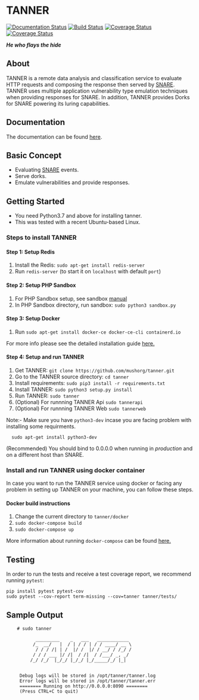 TANNER
======
[![Documentation Status](https://readthedocs.org/projects/tanner/badge/?version=latest)](http://tanner.readthedocs.io/en/latest/?badge=latest)
[![Build Status](https://travis-ci.org/mushorg/tanner.svg?branch=master)](https://travis-ci.org/mushorg/tanner)
[![Coverage Status](https://coveralls.io/repos/github/mushorg/tanner/badge.svg?branch=master)](https://coveralls.io/github/mushorg/tanner?branch=master)
[![Coverage Status](https://coveralls.io/repos/github/mushorg/tanner/badge.svg?branch=develop)](https://coveralls.io/github/mushorg/tanner?branch=develop)

<b><i>He who flays the hide</b></i>


About
-----
TANNER is a remote data analysis and classification service to evaluate HTTP requests and composing the response then served by [SNARE](https://github.com/mushorg/snare). TANNER uses multiple application vulnerability type emulation techniques when providing responses for SNARE. In addition, TANNER provides Dorks for SNARE powering its luring capabilities.


Documentation
-------------
The documentation can be found [here](http://tanner.readthedocs.io).


Basic Concept
-------------

- Evaluating [SNARE](https://github.com/mushorg/snare) events.
- Serve dorks.
- Emulate vulnerabilities and provide responses.


Getting Started
---------------

- You need Python3.7 and above for installing tanner.
- This was tested with a recent Ubuntu-based Linux.

### Steps to install TANNER

#### Step 1: Setup Redis

1. Install the Redis: ``sudo apt-get install redis-server``
2. Run ``redis-server`` (to start it on `localhost` with default `port`)

#### Step 2: Setup PHP Sandbox

1. For PHP Sandbox setup, see sandbox [manual](https://github.com/mushorg/phpox)
2. In PHP Sandbox directory, run sandbox: ``sudo python3 sandbox.py``

#### Step 3: Setup Docker

1. Run ``sudo apt-get install docker-ce docker-ce-cli containerd.io``

For more info please see the detailed installation guide [here.](https://docs.docker.com/engine/installation/linux/ubuntu/)

#### Step 4: Setup and run TANNER

1. Get TANNER: `git clone https://github.com/mushorg/tanner.git`
2. Go to the TANNER source  directory: ``cd tanner``
3. Install requirements: `sudo pip3 install -r requirements.txt`
4. Install TANNER: ``sudo python3 setup.py install``
5. Run TANNER: ``sudo tanner``
6. (Optional) For runnning TANNER Api ``sudo tannerapi``
7. (Optional) For runnning TANNER Web ``sudo tannerweb``

Note:- Make sure you have `python3-dev` incase you are facing problem with installing some requirments.
```
  sudo apt-get install python3-dev
```

(Recommended) You should bind to 0.0.0.0 when running in <i>production</i> and on a different host than SNARE.

### Install and run TANNER using docker container

In case you want to run the TANNER service using docker or facing any problem
in setting up TANNER on your machine, you can follow these steps.

#### Docker build instructions
1. Change the current directory to `tanner/docker`
2. `sudo docker-compose build`
3. `sudo docker-compose up`

More information about running `docker-compose` can be found [here.](https://docs.docker.com/compose/gettingstarted/)

Testing
-------

In order to run the tests and receive a test coverage report, we recommend running `pytest`:

    pip install pytest pytest-cov
    sudo pytest --cov-report term-missing --cov=tanner tanner/tests/

Sample Output
-------------

```shell
    # sudo tanner

           _________    _   ___   ____________
          /_  __/   |  / | / / | / / ____/ __ \
           / / / /| | /  |/ /  |/ / __/ / /_/ /
          / / / ___ |/ /|  / /|  / /___/ _, _/
         /_/ /_/  |_/_/ |_/_/ |_/_____/_/ |_|


     Debug logs will be stored in /opt/tanner/tanner.log
     Error logs will be stored in /opt/tanner/tanner.err
     ======== Running on http://0.0.0.0:8090 ========
     (Press CTRL+C to quit)

```
